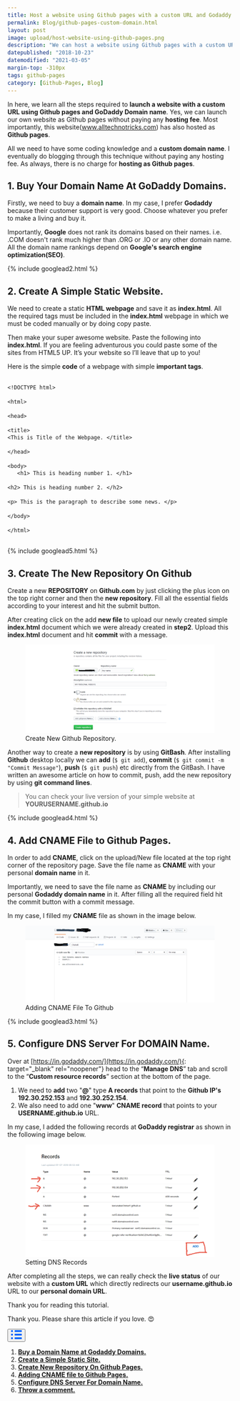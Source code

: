 ```yaml
---
title: Host a website using Github pages with a custom URL and Godaddy Domain.
permalink: Blog/github-pages-custom-domain.html
layout: post
image: upload/host-website-using-github-pages.png
description: "We can host a website using Github pages with a custom URL and a personal domain name. We will learn more about adding CNAME file, creating a new repository on Github, configuring DNS for Domain name and finally checking the live status of our website with custom URL."
datepublished: "2018-10-23"
datemodified: "2021-03-05"
margin-top: -310px
tags: github-pages
category: [Github-Pages, Blog]
---
```


In here, we learn all the steps required to **launch a website with a custom URL using Github pages and GoDaddy Domain name**. Yes, we can launch our own website as Github pages without paying any **hosting fee**. Most importantly, this website(<a href="https://www.alltechnotricks.com/" target="_blank" rel="noopener">www.alltechnotricks.com</a>) has also hosted as **Github pages**.

All we need to have some coding knowledge and a **custom domain name**. I eventually do blogging through this technique without paying any hosting fee. As always, there is no charge for **hosting as Github pages**.

<h2 id="buy-domain-name-at-godaddy-domains"><strong>1. Buy Your Domain Name At GoDaddy Domains.</strong></h2>

Firstly, we need to buy a **domain name**. In my case, I prefer **Godaddy** because their customer support is very good. Choose whatever you prefer to make a living and buy it.

Importantly, **Google** does not rank its domains based on their names. i.e. .COM doesn't rank much higher than .ORG or .IO or any other domain name. All the domain name rankings depend on **Google's search engine optimization(SEO)**.

{% include googlead2.html %}

<h2 id="create-a-simple-static-webpage"><strong>2. Create A Simple Static Website.</strong></h2>

We need to create a static **HTML webpage** and save it as **index.html**. All the required tags must be included in the **index.html** webpage in which we must be coded manually or by doing copy paste.

Then make your super awesome website. Paste the following into **index.html**. If you are feeling adventurous you could paste some of the sites from HTML5 UP. It’s your website so I’ll leave that up to you!

Here is the simple **code** of a webpage with simple **important tags**.

<pre>
<code>
&lt;!DOCTYPE html&gt; <br>
&lt;html&gt; <br>
&lt;head&gt; <br>
&lt;title&gt;
&lt;This is Title of the Webpage. &lt;/title&gt; <br>
&lt;/head&gt; <br>
&lt;body&gt; <br>	&lt;h1&gt; This is heading number 1. &lt;/h1&gt;  <br>
&lt;h2&gt; This is heading number 2. &lt;/h2&gt; <br>
&lt;p&gt; This is the paragraph to describe some news. &lt;/p&gt; <br>
&lt;/body&gt; <br>
&lt;/html&gt;
</code>
</pre>

{% include googlead5.html %}

<h2 id="create-new-repo-on-github"><strong>3. Create The New Repository On Github</strong></h2>

Create a new **REPOSITORY** on **Github.com** by just clicking the plus icon on the top right corner and then the **new repository**. Fill all the essential fields according to your interest and hit the submit button.

After creating click on the add **new file** to upload our newly created simple **index.html** document which we were already created in **step2**. Upload this **index.html** document and hit **commit** with a message.

<figure>
<img src="/uploads/creating-new-repository.png" data-src="/uploads/creating-new-repository.png" class="lazy" alt="creating-new-repositor" title="creating-new-github-repositor">
<figcaption>Create New Github Repository.</figcaption>
</figure>

Another way to create a **new repository** is by using **GitBash**. After installing **Github** desktop locally we can **add** (<code>$ git add</code>), **commit** (<code>$ git commit -m "Commit Message"</code>), **push** (<code>\$ git push</code>) etc directly from the GitBash. I have written an awesome article on how to commit, push, add the new repository by using **git command lines**.

<blockquote>You can check your live version of your simple website at <strong>YOURUSERNAME.github.io</strong></blockquote>

{% include googlead4.html %}

<h2 id="add-CNAME-file-to-github"><strong>4. Add CNAME File to Github Pages.</strong></h2>

In order to add **CNAME**, click on the upload/New file located at the top right corner of the repository page. Save the file name as **CNAME** with your personal **domain name** in it.

Importantly, we need to save the file name as **CNAME** by including our personal **Godaddy domain name** in it. After filling all the required field hit the commit button with a commit message.

In my case, I filled my **CNAME** file as shown in the image below.

<figure>
<img src="/uploads/adding-CNAME-file.png" data-src="/uploads/adding-CNAME-file.png" class="lazy" alt="adding-CNAME-file" title="adding-CNAME-file">
<figcaption>Adding CNAME File To Github</figcaption>
</figure>

{% include googlead3.html %}

<h2 id="configure-DNS-server-for-domain-name"><strong>5. Configure DNS Server For DOMAIN Name.</strong></h2>

Over at [https://in.godaddy.com/](https://in.godaddy.com/){: target="\_blank" rel="noopener"} head to the “**Manage DNS**” tab and scroll to the “**Custom resource records**” section at the bottom of the page.

<ol>
<li> We need to <strong>add</strong> two "<strong>@</strong>" type <strong>A records</strong> that point to the <strong>Github IP's 192.30.252.153</strong> and <strong>192.30.252.154</strong>. </li>
<li> We also need to add one "<strong>www</strong>" <strong>CNAME record</strong> that points to your <strong>USERNAME.github.io</strong> URL. </li>
</ol>

In my case, I added the following records at **GoDaddy registrar** as shown in the following image below.

<figure>
<img src="/uploads/setting-DNS-records.png" data-src="/uploads/setting-DNS-records.png" class="lazy" alt="setting-DNS-records" title="setting-DNS-records">
<figcaption>Setting DNS Records</figcaption>
</figure>

After completing all the steps, we can really check the **live status** of our website with a **custom URL** which directly redirects our **username.github.io** URL to our **personal domain URL**.

Thank you for reading this tutorial.

Thank you. Please share this article if you love. 😍

<div class="anim_container">
<button id="show">
<svg width="24" height="20" viewBox="0 0 24 20">
<path d="M3 0H1C0.4 0 0 0.4 0 1V3C0 3.6 0.4 4 1 4H3C3.6 4 4 3.6 4 3V1C4 0.4 3.6 0 3 0Z"
									fill="#0066FF" />
								<path d="M3 0H1C0.4 0 0 0.4 0 1V3C0 3.6 0.4 4 1 4H3C3.6 4 4 3.6 4 3V1C4 0.4 3.6 0 3 0Z"
									transform="translate(0 8)" fill="#0066FF" />
								<path d="M3 0H1C0.4 0 0 0.4 0 1V3C0 3.6 0.4 4 1 4H3C3.6 4 4 3.6 4 3V1C4 0.4 3.6 0 3 0Z"
									transform="translate(0 16)" fill="#0066FF" />
								<path
									d="M15 0H1C0.4 0 0 0.4 0 1V3C0 3.6 0.4 4 1 4H15C15.6 4 16 3.6 16 3V1C16 0.4 15.6 0 15 0Z"
									transform="translate(8)" fill="#0066FF" />
								<path
									d="M15 0H1C0.4 0 0 0.4 0 1V3C0 3.6 0.4 4 1 4H15C15.6 4 16 3.6 16 3V1C16 0.4 15.6 0 15 0Z"
									transform="translate(8 8)" fill="#0066FF" />
								<path
									d="M15 0H1C0.4 0 0 0.4 0 1V3C0 3.6 0.4 4 1 4H15C15.6 4 16 3.6 16 3V1C16 0.4 15.6 0 15 0Z"
									transform="translate(8 16)" fill="#0066FF" />
							</svg>
						</button>
<div id="links_container">
			<ol>
				<li><a href="#buy-domain-name-at-godaddy-domains" class="test"><b>Buy a Domain Name at Godaddy Domains.</b></a></li>
				<li><a href="#create-a-simple-static-webpage" class="test"><b>Create a Simple Static Site.</b></a></li>
				<li><a href="#create-new-repo-on-github" class="test"><b>Create New Repository On Github Pages.</b></a></li>
				<li><a href="#add-CNAME-file-to-github" class="test"><b>Adding CNAME file to Github Pages.</b></a></li>
				<li><a href="#configure-DNS-server-for-domain-name" class="test"><b>Configure DNS Server For Domain Name.</b></a></li>
				<li><a href="#disqus_thread" class="test"><b>Throw a comment.</b></a></li>
			</ol>
		</div>
</div>
